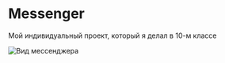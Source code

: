 # Messenger

Мой индивидуальный проект, который я делал в 10-м классе

![Вид мессенджера](https://user-images.githubusercontent.com/43516399/212463637-ce5c12fb-d7aa-414d-afe3-783d85b7822f.png)
